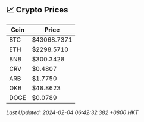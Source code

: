 ## 📈 Crypto Prices

| Coin | Price |
| ---- | ----- |
| BTC | $43068.7371 |
| ETH | $2298.5710 |
| BNB | $300.3428 |
| CRV | $0.4807 |
| ARB | $1.7750 |
| OKB | $48.8623 |
| DOGE | $0.0789 |

_Last Updated: 2024-02-04 06:42:32.382 +0800 HKT_